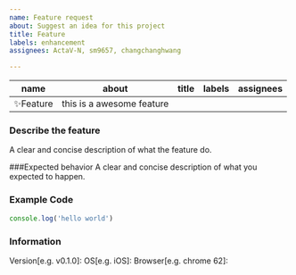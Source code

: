 ```yaml
---
name: Feature request
about: Suggest an idea for this project
title: Feature
labels: enhancement
assignees: ActaV-N, sm9657, changchanghwang

---
```


|name|about|title|labels|assignees|
|--|--|--|--|--|
|✨Feature|this is a awesome feature||||

### Describe the feature 
A clear and concise description of what the feature do.

###Expected behavior 
A clear and concise description of what you expected to happen.

### Example Code
```ts
console.log('hello world')
```

### Information
Version[e.g. v0.1.0]:
OS[e.g. iOS]:
Browser[e.g. chrome 62]:
